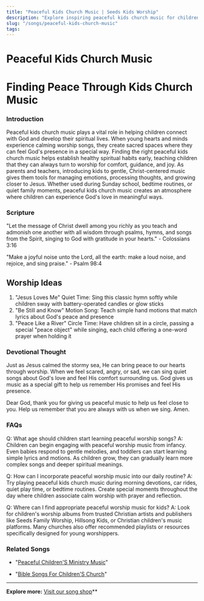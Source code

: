 ```yaml
---
title: "Peaceful Kids Church Music | Seeds Kids Worship"
description: "Explore inspiring peaceful kids church music for children's worship and faith development. Biblical music resources for families and ministry."
slug: "/songs/peaceful-kids-church-music"
tags:
---
```


# Peaceful Kids Church Music

# Finding Peace Through Kids Church Music

### Introduction
Peaceful kids church music plays a vital role in helping children connect with God and develop their spiritual lives. When young hearts and minds experience calming worship songs, they create sacred spaces where they can feel God's presence in a special way. Finding the right peaceful kids church music helps establish healthy spiritual habits early, teaching children that they can always turn to worship for comfort, guidance, and joy. As parents and teachers, introducing kids to gentle, Christ-centered music gives them tools for managing emotions, processing thoughts, and growing closer to Jesus. Whether used during Sunday school, bedtime routines, or quiet family moments, peaceful kids church music creates an atmosphere where children can experience God's love in meaningful ways.

### Scripture
"Let the message of Christ dwell among you richly as you teach and admonish one another with all wisdom through psalms, hymns, and songs from the Spirit, singing to God with gratitude in your hearts." - Colossians 3:16

"Make a joyful noise unto the Lord, all the earth: make a loud noise, and rejoice, and sing praise." - Psalm 98:4

## Worship Ideas
1. "Jesus Loves Me" Quiet Time: Sing this classic hymn softly while children sway with battery-operated candles or glow sticks
2. "Be Still and Know" Motion Song: Teach simple hand motions that match lyrics about God's peace and presence
3. "Peace Like a River" Circle Time: Have children sit in a circle, passing a special "peace object" while singing, each child offering a one-word prayer when holding it

### Devotional Thought
Just as Jesus calmed the stormy sea, He can bring peace to our hearts through worship. When we feel scared, angry, or sad, we can sing quiet songs about God's love and feel His comfort surrounding us. God gives us music as a special gift to help us remember His promises and feel His presence.

Dear God, thank you for giving us peaceful music to help us feel close to you. Help us remember that you are always with us when we sing. Amen.

### FAQs
Q: What age should children start learning peaceful worship songs?
A: Children can begin engaging with peaceful worship music from infancy. Even babies respond to gentle melodies, and toddlers can start learning simple lyrics and motions. As children grow, they can gradually learn more complex songs and deeper spiritual meanings.

Q: How can I incorporate peaceful worship music into our daily routine?
A: Try playing peaceful kids church music during morning devotions, car rides, quiet play time, or bedtime routines. Create special moments throughout the day where children associate calm worship with prayer and reflection.

Q: Where can I find appropriate peaceful worship music for kids?
A: Look for children's worship albums from trusted Christian artists and publishers like Seeds Family Worship, Hillsong Kids, or Christian children's music platforms. Many churches also offer recommended playlists or resources specifically designed for young worshippers.

### Related Songs

- "[Peaceful Children'S Ministry Music](/songs/peaceful-children-s-ministry-music/)"

- "[Bible Songs For Children'S Church](/songs/bible-songs-for-children-s-church/)"

---

**Explore more:** [Visit our song shop](https://seedskidsworship.com/shop)**

<!-- Schema Markup -->
<script type="application/ld+json">
{
  "@context": "https://schema.org",
  "@type": "MusicRecording",
  "name": "Peaceful Kids Church Music",
  "byArtist": {
    "@type": "MusicGroup",
    "name": "Seeds Kids Worship"
  },
  "isFamilyFriendly": true,
  "url": "https://seedskidsworship.com/songs/peaceful-kids-church-music/"
}
</script>